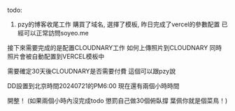 todo:

1. pzy的博客收尾工作
  購買了域名, 選擇了模板, 昨日完成了vercel的參數配置
  已經可以正常訪問soyeo.me

  接下來需要完成的是配置CLOUDNARY工作
  如何上傳照片到CLOUDNARY
  同時照片會被自動配置到VERCEL模板中

  需要確定30天後CLOUDNARY是否需要付費
  這個可以跟pzy說

  DD設置到北京時間20240721的PM6:00
  現在還有兩個小時時間

  開整！
  (如果兩個小時內沒完成todo 懲罰自己做30個俯臥撐 葉佩你就是個菜鳥！)
